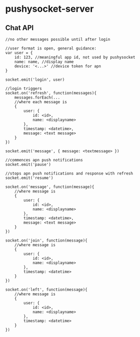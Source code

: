 pushysocket-server
=================

Chat API
--------

	//no other messages possible until after login

	//user format is open, general guidance:
	var user = {
		id: 123, //meaningful app id, not used by pushysocket
		name: name, //display name
		device: '<...>' //device token for apn
	}	
	
	socket.emit('login', user)

	//login triggers
	socket.on('refresh', function(messages){
		messages.forEach(...
		//where each message is
		{
			user: { 
				id: <id>, 
				name: <displayname> 
			},
			timestamp: <datetime>,
			message: <text message>
		}
	})	

	socket.emit('message', { message: <textmessage> })
	
	//commences apn push notifications
	socket.emit('pause') 

	//stops apn push notifications and response with refresh
	socket.emit('resume')

	socket.on('message', function(message){
		//where message is
		{
			user: { 
				id: <id>, 
				name: <displayname> 
			},
			timestamp: <datetime>,
			message: <text message>
		}
	})

	socket.on('join', function(message){
		//where message is
		{
			user: { 
				id: <id>, 
				name: <displayname> 
			},
			timestamp: <datetime>
		}
	})

	socket.on('left', function(message){
		//where message is
		{
			user: { 
				id: <id>, 
				name: <displayname> 
			},
			timestamp: <datetime>
		}
	})

